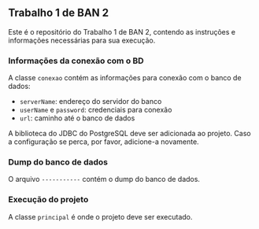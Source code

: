 ## Trabalho 1 de BAN 2

Este é o repositório do Trabalho 1 de BAN 2, contendo as instruções e informações necessárias para sua execução.

### Informações da conexão com o BD

A classe `conexao` contém as informações para conexão com o banco de dados:

- `serverName`: endereço do servidor do banco
- `userName` e `password`: credenciais para conexão
- `url`: caminho até o banco de dados

A biblioteca do JDBC do PostgreSQL deve ser adicionada ao projeto. Caso a configuração se perca, por favor, adicione-a novamente.

### Dump do banco de dados

O arquivo `-----------` contém o dump do banco de dados.

### Execução do projeto

A classe `principal` é onde o projeto deve ser executado.

